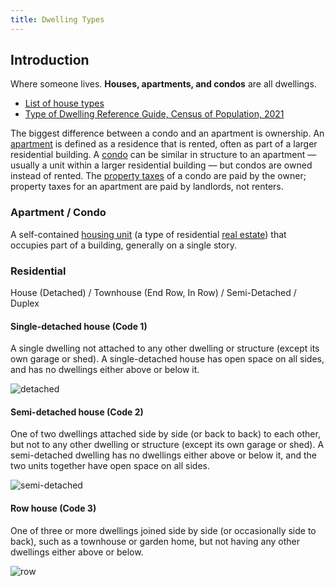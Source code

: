 ```yaml
---
title: Dwelling Types
---
```


## Introduction

Where someone lives. **Houses, apartments, and condos** are all dwellings.

- [List of house types](https://en.wikipedia.org/wiki/List_of_house_types)
- [Type of Dwelling Reference Guide, Census of Population, 2021](https://www12.statcan.gc.ca/census-recensement/2021/ref/98-500/001/98-500-x2021001-eng.cfm)

The biggest difference between a condo and an apartment is ownership.
An [apartment](https://www.bankrate.com/real-estate/what-is-an-apartment/)
is defined as a residence that is rented, often as part of a larger residential building.
A [condo](https://www.bankrate.com/real-estate/what-is-a-condo/) can be similar in structure
to an apartment — usually a unit within a larger residential building — but condos are owned instead of rented.
The [property taxes](https://www.bankrate.com/real-estate/property-taxes/)
of a condo are paid by the owner; property taxes for an apartment are paid by landlords, not renters.

### Apartment / Condo

A self-contained [housing unit](https://en.wikipedia.org/wiki/Housing_unit)
(a type of residential [real estate](https://en.wikipedia.org/wiki/Real_estate))
that occupies part of a building, generally on a single story.

### Residential

House (Detached) / Townhouse (End Row, In Row) / Semi-Detached / Duplex

#### Single-detached house (Code 1)

A single dwelling not attached to any other dwelling or structure (except its own garage or shed).
A single-detached house has open space on all sides, and has no dwellings either above or below it.

![detached](detached.png)

#### Semi-detached house (Code 2)

One of two dwellings attached side by side (or back to back) to each other,
but not to any other dwelling or structure (except its own garage or shed).
A semi-detached dwelling has no dwellings either above or below it,
and the two units together have open space on all sides.

![semi-detached](semi-detached.png)

#### Row house (Code 3)

One of three or more dwellings joined side by side (or occasionally side to back),
such as a townhouse or garden home, but not having any other dwellings either above or below.

![row](row.png)
